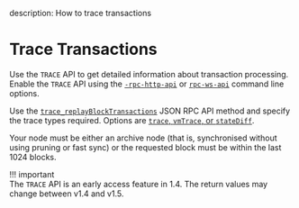 description: How to trace transactions
<!--- END of page meta data -->

# Trace Transactions 

Use the `TRACE` API to get detailed information about transaction processing. Enable the `TRACE` API using 
the [`-rpc-http-api`](../../Reference/CLI/CLI-Syntax.md#rpc-http-api) or [`rpc-ws-api`](../../Reference/CLI/CLI-Syntax.md#rpc-ws-api) 
command line options. 

Use the [`trace_replayBlockTransactions`](../../Reference/API-Methods.md#trace_replayblocktransactions) 
JSON RPC API method and specify the trace types required. Options are [`trace`, `vmTrace`, or `stateDiff`](../../Concepts/Transactions/Trace-Types.md). 

Your node must be either an archive node (that is, synchronised without using pruning or fast sync)
or the requested block must be within the last 1024 blocks. 

!!! important  
    The `TRACE` API is an early access feature in 1.4. The return values may change between v1.4 and
    v1.5. 